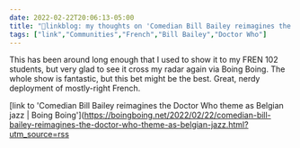 ```yaml
---
date: 2022-02-22T20:06:13-05:00
title: "🔗linkblog: my thoughts on 'Comedian Bill Bailey reimagines the Doctor Who theme as Belgian jazz | Boing Boing'"
tags: ["link","Communities","French","Bill Bailey","Doctor Who"]
---
```

This has been around long enough that I used to show it to my FREN 102 students, but very glad to see it cross my radar again via Boing Boing. The whole show is fantastic, but this bet might be the best. Great, nerdy deployment of mostly-right French.
 
[link to 'Comedian Bill Bailey reimagines the Doctor Who theme as Belgian jazz | Boing Boing'](https://boingboing.net/2022/02/22/comedian-bill-bailey-reimagines-the-doctor-who-theme-as-belgian-jazz.html?utm_source=rss
